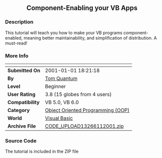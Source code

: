 ﻿<div align="center">

## Component\-Enabling your VB Apps


</div>

### Description

This tutorial will teach you how to make your VB programs component-enabled, meaning better maintainability, and simplification of distribution. A must-read!
 
### More Info
 


<span>             |<span>
---                |---
**Submitted On**   |2001-01-01 18:21:18
**By**             |[Tom Quantum](https://github.com/Planet-Source-Code/PSCIndex/blob/master/ByAuthor/tom-quantum.md)
**Level**          |Beginner
**User Rating**    |3.8 (15 globes from 4 users)
**Compatibility**  |VB 5\.0, VB 6\.0
**Category**       |[Object Oriented Programming \(OOP\)](https://github.com/Planet-Source-Code/PSCIndex/blob/master/ByCategory/object-oriented-programming-oop__1-47.md)
**World**          |[Visual Basic](https://github.com/Planet-Source-Code/PSCIndex/blob/master/ByWorld/visual-basic.md)
**Archive File**   |[CODE\_UPLOAD13266112001\.zip](https://github.com/Planet-Source-Code/tom-quantum-component-enabling-your-vb-apps__1-14027/archive/master.zip)





### Source Code

The tutorial is included in the ZIP file

